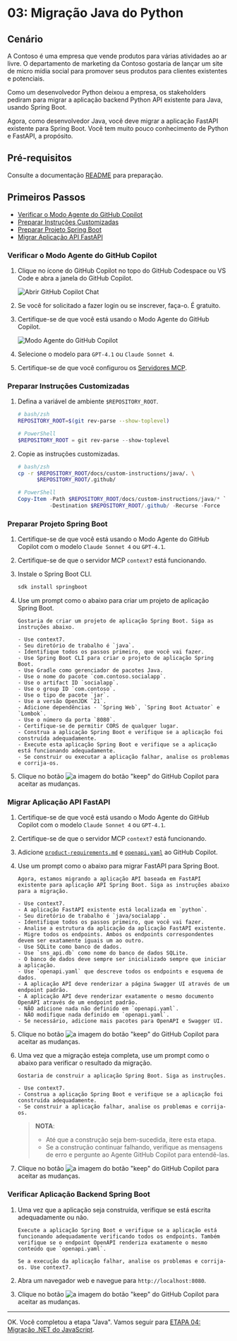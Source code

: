 # 03: Migração Java do Python

## Cenário

A Contoso é uma empresa que vende produtos para várias atividades ao ar livre. O departamento de marketing da Contoso gostaria de lançar um site de micro mídia social para promover seus produtos para clientes existentes e potenciais.

Como um desenvolvedor Python deixou a empresa, os stakeholders pediram para migrar a aplicação backend Python API existente para Java, usando Spring Boot.

Agora, como desenvolvedor Java, você deve migrar a aplicação FastAPI existente para Spring Boot. Você tem muito pouco conhecimento de Python e FastAPI, a propósito.

## Pré-requisitos

Consulte a documentação [README](../README.md) para preparação.

## Primeiros Passos

- [Verificar o Modo Agente do GitHub Copilot](#verificar-o-modo-agente-do-github-copilot)
- [Preparar Instruções Customizadas](#preparar-instruções-customizadas)
- [Preparar Projeto Spring Boot](#preparar-projeto-spring-boot)
- [Migrar Aplicação API FastAPI](#migrar-aplicação-api-fastapi)

### Verificar o Modo Agente do GitHub Copilot

1. Clique no ícone do GitHub Copilot no topo do GitHub Codespace ou VS Code e abra a janela do GitHub Copilot.

   ![Abrir GitHub Copilot Chat](./images/setup-02.png)

1. Se você for solicitado a fazer login ou se inscrever, faça-o. É gratuito.
1. Certifique-se de que você está usando o Modo Agente do GitHub Copilot.

   ![Modo Agente do GitHub Copilot](./images/setup-03.png)

1. Selecione o modelo para `GPT-4.1` ou `Claude Sonnet 4`.
1. Certifique-se de que você configurou os [Servidores MCP](./00-setup.md#configurar-servidores-mcp).

### Preparar Instruções Customizadas

1. Defina a variável de ambiente `$REPOSITORY_ROOT`.

   ```bash
   # bash/zsh
   REPOSITORY_ROOT=$(git rev-parse --show-toplevel)
   ```

   ```powershell
   # PowerShell
   $REPOSITORY_ROOT = git rev-parse --show-toplevel
   ```

1. Copie as instruções customizadas.

    ```bash
    # bash/zsh
    cp -r $REPOSITORY_ROOT/docs/custom-instructions/java/. \
          $REPOSITORY_ROOT/.github/
    ```

    ```powershell
    # PowerShell
    Copy-Item -Path $REPOSITORY_ROOT/docs/custom-instructions/java/* `
              -Destination $REPOSITORY_ROOT/.github/ -Recurse -Force
    ```

### Preparar Projeto Spring Boot

1. Certifique-se de que você está usando o Modo Agente do GitHub Copilot com o modelo `Claude Sonnet 4` ou `GPT-4.1`.
1. Certifique-se de que o servidor MCP `context7` está funcionando.
1. Instale o Spring Boot CLI.

    ```bash
    sdk install springboot
    ```

1. Use um prompt como o abaixo para criar um projeto de aplicação Spring Boot.

    ```text
    Gostaria de criar um projeto de aplicação Spring Boot. Siga as instruções abaixo.

    - Use context7.
    - Seu diretório de trabalho é `java`.
    - Identifique todos os passos primeiro, que você vai fazer.
    - Use Spring Boot CLI para criar o projeto de aplicação Spring Boot.
    - Use Gradle como gerenciador de pacotes Java.
    - Use o nome do pacote `com.contoso.socialapp`.
    - Use o artifact ID `socialapp`.
    - Use o group ID `com.contoso`.
    - Use o tipo de pacote `jar`.
    - Use a versão OpenJDK `21`.
    - Adicione dependências - `Spring Web`, `Spring Boot Actuator` e `Lombok`.
    - Use o número da porta `8080`.
    - Certifique-se de permitir CORS de qualquer lugar.
    - Construa a aplicação Spring Boot e verifique se a aplicação foi construída adequadamente.
    - Execute esta aplicação Spring Boot e verifique se a aplicação está funcionando adequadamente.
    - Se construir ou executar a aplicação falhar, analise os problemas e corrija-os.
    ```

1. Clique no botão ![a imagem do botão "keep"](https://img.shields.io/badge/keep-blue) do GitHub Copilot para aceitar as mudanças.

### Migrar Aplicação API FastAPI

1. Certifique-se de que você está usando o Modo Agente do GitHub Copilot com o modelo `Claude Sonnet 4` ou `GPT-4.1`.
1. Certifique-se de que o servidor MCP `context7` está funcionando.
1. Adicione [`product-requirements.md`](../product-requirements.md) e [`openapi.yaml`](../openapi.yaml) ao GitHub Copilot.
1. Use um prompt como o abaixo para migrar FastAPI para Spring Boot.

    ```text
    Agora, estamos migrando a aplicação API baseada em FastAPI existente para aplicação API Spring Boot. Siga as instruções abaixo para a migração.
    
    - Use context7.
    - A aplicação FastAPI existente está localizada em `python`.
    - Seu diretório de trabalho é `java/socialapp`.
    - Identifique todos os passos primeiro, que você vai fazer.
    - Analise a estrutura da aplicação da aplicação FastAPI existente.
    - Migre todos os endpoints. Ambos os endpoints correspondentes devem ser exatamente iguais um ao outro.
    - Use SQLite como banco de dados.
    - Use `sns_api.db` como nome do banco de dados SQLite.
    - O banco de dados deve sempre ser inicializado sempre que iniciar a aplicação.
    - Use `openapi.yaml` que descreve todos os endpoints e esquema de dados.
    - A aplicação API deve renderizar a página Swagger UI através de um endpoint padrão.
    - A aplicação API deve renderizar exatamente o mesmo documento OpenAPI através de um endpoint padrão.
    - NÃO adicione nada não definido em `openapi.yaml`.
    - NÃO modifique nada definido em `openapi.yaml`.
    - Se necessário, adicione mais pacotes para OpenAPI e Swagger UI.
    ```

1. Clique no botão ![a imagem do botão "keep"](https://img.shields.io/badge/keep-blue) do GitHub Copilot para aceitar as mudanças.
1. Uma vez que a migração esteja completa, use um prompt como o abaixo para verificar o resultado da migração.

    ```text
    Gostaria de construir a aplicação Spring Boot. Siga as instruções.

    - Use context7.
    - Construa a aplicação Spring Boot e verifique se a aplicação foi construída adequadamente.
    - Se construir a aplicação falhar, analise os problemas e corrija-os.
    ```

   > **NOTA**:
   >
   > - Até que a construção seja bem-sucedida, itere esta etapa.
   > - Se a construção continuar falhando, verifique as mensagens de erro e pergunte ao Agente GitHub Copilot para entendê-las.

1. Clique no botão ![a imagem do botão "keep"](https://img.shields.io/badge/keep-blue) do GitHub Copilot para aceitar as mudanças.

### Verificar Aplicação Backend Spring Boot

1. Uma vez que a aplicação seja construída, verifique se está escrita adequadamente ou não.

    ```text
    Execute a aplicação Spring Boot e verifique se a aplicação está funcionando adequadamente verificando todos os endpoints. Também verifique se o endpoint OpenAPI renderiza exatamente o mesmo conteúdo que `openapi.yaml`.

    Se a execução da aplicação falhar, analise os problemas e corrija-os. Use context7.
    ```

1. Abra um navegador web e navegue para `http://localhost:8080`.
1. Clique no botão ![a imagem do botão "keep"](https://img.shields.io/badge/keep-blue) do GitHub Copilot para aceitar as mudanças.

---

OK. Você completou a etapa "Java". Vamos seguir para [ETAPA 04: Migração .NET do JavaScript](./04-dotnet.md).